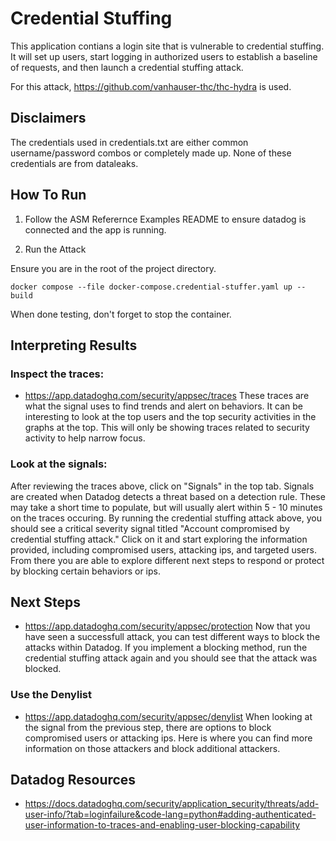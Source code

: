 # Credential Stuffing

This application contians a login site that is vulnerable to credential stuffing. It will set up users, start logging in authorized users to establish a baseline of requests, and then launch a credential stuffing attack.

For this attack, https://github.com/vanhauser-thc/thc-hydra is used.

## Disclaimers
The credentials used in credentials.txt are either common username/password combos or completely made up. None of these credentials are from dataleaks.

## How To Run
1. Follow the ASM Referernce Examples README to ensure datadog is connected and the app is running.

2. Run the Attack
   
Ensure you are in the root of the project directory. 
```
docker compose --file docker-compose.credential-stuffer.yaml up --build
```
When done testing, don't forget to stop the container. 

## Interpreting Results

### Inspect the traces: 
- https://app.datadoghq.com/security/appsec/traces
These traces are what the signal uses to find trends and alert on behaviors. It can be interesting to look at the top users and the top security activities in the graphs at the top. This will only be showing traces related to security activity to help narrow focus. 

### Look at the signals:
After reviewing the traces above, click on "Signals" in the top tab. Signals are created when Datadog detects a threat based on a detection rule. These may take a short time to populate, but will usually alert within 5 - 10 minutes on the traces occuring. By running the credential stuffing attack above, you should see a critical severity signal titled "Account compromised by credential stuffing attack." Click on it and start exploring the information provided, including compromised users, attacking ips, and targeted users. From there you are able to explore different next steps to respond or protect by blocking certain behaviors or ips. 

## Next Steps
- https://app.datadoghq.com/security/appsec/protection
Now that you have seen a successfull attack, you can test different ways to block the attacks within Datadog. If you implement a blocking method, run the credential stuffing attack again and you should see that the attack was blocked. 

### Use the Denylist
- https://app.datadoghq.com/security/appsec/denylist
When looking at the signal from the previous step, there are options to block compromised users or attacking ips. Here is where you can find more information on those attackers and block additional attackers.

## Datadog Resources
- https://docs.datadoghq.com/security/application_security/threats/add-user-info/?tab=loginfailure&code-lang=python#adding-authenticated-user-information-to-traces-and-enabling-user-blocking-capability

